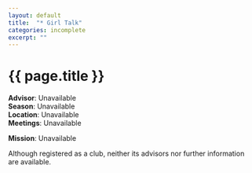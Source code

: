 ```yaml
---
layout: default
title:  "* Girl Talk"
categories: incomplete
excerpt: ""
---
```


# {{ page.title }}

**Advisor**: Unavailable
<br/>**Season**: Unavailable
<br/>**Location**: Unavailable
<br/>**Meetings**: Unavailable

**Mission**: Unavailable

Although registered as a club, neither its advisors nor further information are available.